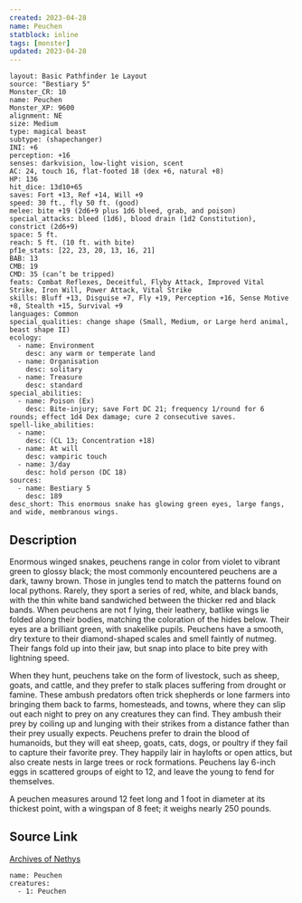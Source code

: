 ```yaml
---
created: 2023-04-28
name: Peuchen
statblock: inline
tags: [monster]
updated: 2023-04-28
---
```

```statblock
layout: Basic Pathfinder 1e Layout
source: "Bestiary 5"
Monster_CR: 10
name: Peuchen
Monster_XP: 9600
alignment: NE
size: Medium
type: magical beast
subtype: (shapechanger)
INI: +6
perception: +16
senses: darkvision, low-light vision, scent
AC: 24, touch 16, flat-footed 18 (dex +6, natural +8)
HP: 136
hit_dice: 13d10+65
saves: Fort +13, Ref +14, Will +9
speed: 30 ft., fly 50 ft. (good)
melee: bite +19 (2d6+9 plus 1d6 bleed, grab, and poison)
special_attacks: bleed (1d6), blood drain (1d2 Constitution), constrict (2d6+9)
space: 5 ft.
reach: 5 ft. (10 ft. with bite)
pf1e_stats: [22, 23, 20, 13, 16, 21]
BAB: 13
CMB: 19
CMD: 35 (can’t be tripped)
feats: Combat Reflexes, Deceitful, Flyby Attack, Improved Vital Strike, Iron Will, Power Attack, Vital Strike
skills: Bluff +13, Disguise +7, Fly +19, Perception +16, Sense Motive +8, Stealth +15, Survival +9
languages: Common
special_qualities: change shape (Small, Medium, or Large herd animal, beast shape II)
ecology:
  - name: Environment
    desc: any warm or temperate land
  - name: Organisation
    desc: solitary
  - name: Treasure
    desc: standard
special_abilities:
  - name: Poison (Ex)
    desc: Bite-injury; save Fort DC 21; frequency 1/round for 6 rounds; effect 1d4 Dex damage; cure 2 consecutive saves.
spell-like_abilities:
  - name:
    desc: (CL 13; Concentration +18)
  - name: At will
    desc: vampiric touch
  - name: 3/day
    desc: hold person (DC 18)
sources:
  - name: Bestiary 5
    desc: 189
desc_short: This enormous snake has glowing green eyes, large fangs, and wide, membranous wings.
```
## Description
Enormous winged snakes, peuchens range in color from violet to vibrant green to glossy black; the most commonly encountered peuchens are a dark, tawny brown. Those in jungles tend to match the patterns found on local pythons. Rarely, they sport a series of red, white, and black bands, with the thin white band sandwiched between the thicker red and black bands. When peuchens are not f lying, their leathery, batlike wings lie folded along their bodies, matching the coloration of the hides below. Their eyes are a brilliant green, with snakelike pupils. Peuchens have a smooth, dry texture to their diamond-shaped scales and smell faintly of nutmeg. Their fangs fold up into their jaw, but snap into place to bite prey with lightning speed.

 When they hunt, peuchens take on the form of livestock, such as sheep, goats, and cattle, and they prefer to stalk places suffering from drought or famine. These ambush predators often trick shepherds or lone farmers into bringing them back to farms, homesteads, and towns, where they can slip out each night to prey on any creatures they can find. They ambush their prey by coiling up and lunging with their strikes from a distance father than their prey usually expects. Peuchens prefer to drain the blood of humanoids, but they will eat sheep, goats, cats, dogs, or poultry if they fail to capture their favorite prey. They happily lair in haylofts or open attics, but also create nests in large trees or rock formations. Peuchens lay 6-inch eggs in scattered groups of eight to 12, and leave the young to fend for themselves.

 A peuchen measures around 12 feet long and 1 foot in diameter at its thickest point, with a wingspan of 8 feet; it weighs nearly 250 pounds.
## Source Link
[Archives of Nethys](https://aonprd.com/MonsterDisplay.aspx?ItemName=Peuchen)
```encounter-table
name: Peuchen
creatures:
  - 1: Peuchen
```
